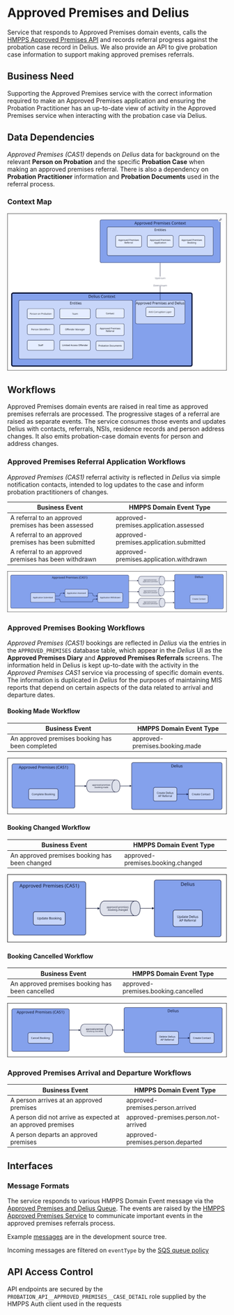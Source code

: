 # Approved Premises and Delius

Service that responds to Approved Premises domain events, calls the
[HMPPS Approved Premises API](https://github.com/ministryofjustice/hmpps-approved-premises-api)
and records referral progress against the probation case record in Delius. We
also provide an API to give probation case information to support making
approved premises referrals.

## Business Need

Supporting the Approved Premises service with the correct information required
to make an Approved Premises application and ensuring the Probation
Practitioner has an up-to-date view of activity in the Approved Premises
service when interacting with the probation case via Delius.

## Data Dependencies

_Approved Premises (CAS1)_ depends on _Delius_ data for background on the relevant **Person on Probation** and the specific **Probation Case** when making an approved premises referral. There is also a dependency on **Probation Practitioner** information and **Probation Documents** used in the referral process.

### Context Map

![Context Map](../../doc/tech-docs/source/images/approved-premises-and-delius-context-map.svg)

## Workflows

Approved Premises domain events are raised in real time as approved premises
referrals are processed. The progressive stages of a referral are raised as
separate events. The service consumes those events and updates Delius with
contacts, referrals, NSIs, residence records and person address changes. It
also emits probation-case domain events for person and address changes.

### Approved Premises Referral Application Workflows

_Approved Premises (CAS1)_ referral activity is reflected in _Delius_ via simple notification contacts, intended to log updates to the case and inform probation practitioners of changes.

| Business Event                                        | HMPPS Domain Event Type                 |
|-------------------------------------------------------|-----------------------------------------|
| A referral to an approved premises has been assessed  | approved-premises.application.assessed  |
| A referral to an approved premises has been submitted | approved-premises.application.submitted |
| A referral to an approved premises has been withdrawn | approved-premises.application.withdrawn |

![Workflow Map](../../doc/tech-docs/source/images/approved-premises-and-delius-workflow-application.svg)


### Approved Premises Booking Workflows

_Approved Premises (CAS1)_ bookings are reflected in _Delius_ via the entries in the `APPROVED_PREMISES` database table, which appear in the _Delius_ UI as the **Approved Premises Diary** and **Approved Premises Referrals** screens. The information held in Delius is kept up-to-date with the activity in the _Approved Premises CAS1_ service via processing of specific domain events. The information is duplicated in _Delius_ for the purposes of maintaining MIS reports that depend on certain aspects of the data related to arrival and departure dates.

#### Booking Made Workflow

| Business Event                                  | HMPPS Domain Event Type             |
|-------------------------------------------------|-------------------------------------|
| An approved premises booking has been completed | approved-premises.booking.made      |

![Workflow Map](../../doc/tech-docs/source/images/approved-premises-and-delius-workflow-booking-made.svg)

#### Booking Changed Workflow

| Business Event                                  | HMPPS Domain Event Type             |
|-------------------------------------------------|-------------------------------------|
| An approved premises booking has been changed   | approved-premises.booking.changed   |

![Workflow Map](../../doc/tech-docs/source/images/approved-premises-and-delius-workflow-booking-changed.svg)

#### Booking Cancelled Workflow

| Business Event                                  | HMPPS Domain Event Type             |
|-------------------------------------------------|-------------------------------------|
| An approved premises booking has been cancelled | approved-premises.booking.cancelled |

![Workflow Map](../../doc/tech-docs/source/images/approved-premises-and-delius-workflow-booking-cancelled.svg)

### Approved Premises Arrival and Departure Workflows

| Business Event                                              | HMPPS Domain Event Type              |
|-------------------------------------------------------------|--------------------------------------|
| A person arrives at an approved premises                    | approved-premises.person.arrived     |
| A person did not arrive as expected at an approved premises | approved-premises.person.not-arrived |
| A person departs an approved premises                       | approved-premises.person.departed    |

## Interfaces

### Message Formats

The service responds to various HMPPS Domain Event message via the
[Approved Premises and Delius Queue](https://github.com/ministryofjustice/cloud-platform-environments/blob/main/namespaces/live.cloud-platform.service.justice.gov.uk/hmpps-probation-integration-services-prod/resources/approved-premises-and-delius-queue.tf).
The events are raised by the [HMPPS Approved Premises Service](https://github.com/ministryofjustice/hmpps-approved-premises-api)
to communicate important events in the approved premises referrals process.

Example [messages](./src/dev/resources/messages/) are in the development source tree.

Incoming messages are filtered on `eventType` by the [SQS queue policy](https://github.com/ministryofjustice/cloud-platform-environments/blob/cc44e15d883b04d1caf5663eec6025674dc10eb5/namespaces/live.cloud-platform.service.justice.gov.uk/hmpps-probation-integration-services-prod/resources/approved-premises-and-delius-queue.tf#L5-L14)

## API Access Control

API endpoints are secured by the `PROBATION_API__APPROVED_PREMISES__CASE_DETAIL` role supplied by the HMPPS Auth client
used in the requests
